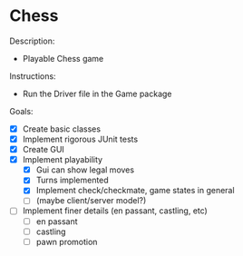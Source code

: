 # Chess

Description: 
- Playable Chess game

Instructions: 
- Run the Driver file in the Game package

Goals:

- [x] Create basic classes
- [x] Implement rigorous JUnit tests
- [x] Create GUI 
- [x] Implement playability 
  - [x] Gui can show legal moves
  - [x] Turns implemented
  - [x] Implement check/checkmate, game states in general
  - [ ] (maybe client/server model?)
- [ ] Implement finer details (en passant, castling, etc)
  - [ ] en passant
  - [ ] castling
  - [ ] pawn promotion
